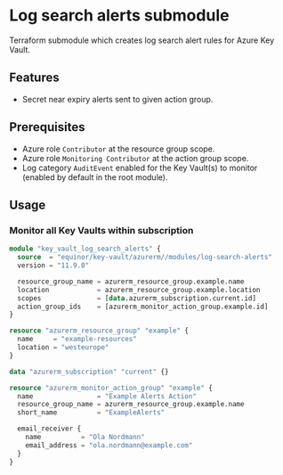 # Log search alerts submodule

Terraform submodule which creates log search alert rules for Azure Key Vault.

## Features

- Secret near expiry alerts sent to given action group.

## Prerequisites

- Azure role `Contributor` at the resource group scope.
- Azure role `Monitoring Contributor` at the action group scope.
- Log category `AuditEvent` enabled for the Key Vault(s) to monitor (enabled by default in the root module).

## Usage

### Monitor all Key Vaults within subscription

```terraform
module "key_vault_log_search_alerts" {
  source  = "equinor/key-vault/azurerm//modules/log-search-alerts"
  version = "11.9.0"

  resource_group_name = azurerm_resource_group.example.name
  location            = azurerm_resource_group.example.location
  scopes              = [data.azurerm_subscription.current.id]
  action_group_ids    = [azurerm_monitor_action_group.example.id]
}

resource "azurerm_resource_group" "example" {
  name     = "example-resources"
  location = "westeurope"
}

data "azurerm_subscription" "current" {}

resource "azurerm_monitor_action_group" "example" {
  name                = "Example Alerts Action"
  resource_group_name = azurerm_resource_group.example.name
  short_name          = "ExampleAlerts"

  email_receiver {
    name          = "Ola Nordmann"
    email_address = "ola.nordmann@example.com"
  }
}
```
